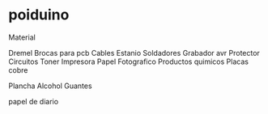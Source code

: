 # poiduino

Material

Dremel
Brocas para pcb
Cables
Estanio
Soldadores
Grabador avr
Protector Circuitos
Toner 
Impresora
Papel Fotografico
Productos quimicos
Placas cobre

Plancha
Alcohol
Guantes

papel de diario

